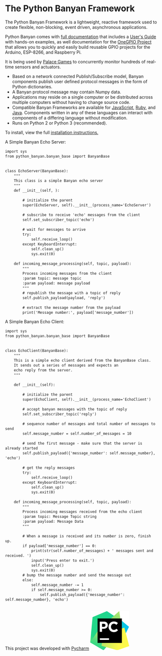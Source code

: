 # The Python Banyan Framework


The Python Banyan Framework is a lightweight, reactive framework used to
create flexible, non-blocking, event driven, asynchronous applications.

Python Banyan comes with [full documentation](https://mryslab.github.io/python_banyan/#)
 that includes a [User's Guide](https://mryslab.github.io/python_banyan/#users_guide/) 
 with hands-on examples, as well documentation for the
 [OneGPIO Project](https://mryslab.github.io/python_banyan/#gpio_intro/) 
 that allows you to quickly and easily build reusable GPIO projects for the
 Arduino, ESP-8266, and Raspberry Pi.

It is being used by [Palace Games](https://www.raspberrypi.org/blog/raspberry-pi-escape-room/)
to concurrently monitor hundreds of real-time sensors and actuators.

* Based on a network connected Publish/Subscribe model,  Banyan components publish 
user defined protocol messages in the form of Python dictionaries.
* A Banyan protocol message may contain Numpy data.
* Applications may reside on a single computer or be distributed across 
multiple computers without having to change source code.
* Compatible Banyan Frameworks are available for [JavaScript](https://github.com/MrYsLab/js-banyan), [Ruby](https://github.com/MrYsLab/rb_banyan), and
[Java](https://github.com/MrYsLab/javabanyan). Components written in any of these languages can interact with components of a differing language without modification.
* Runs on Python 2 or Python 3 (recommended).


To install,  view the full [installation instructions.](https://mryslab.github.io/python_banyan/install/#installing-python-banyan_1)

A Simple Banyan Echo Server:

```
import sys
from python_banyan.banyan_base import BanyanBase


class EchoServer(BanyanBase):
    """
    This class is a simple Banyan echo server
    """
    def __init__(self, ):

        # initialize the parent
        super(EchoServer, self).__init__(process_name='EchoServer')

        # subscribe to receive 'echo' messages from the client
        self.set_subscriber_topic('echo')

        # wait for messages to arrive
        try:
            self.receive_loop()
        except KeyboardInterrupt:
            self.clean_up()
            sys.exit(0)

    def incoming_message_processing(self, topic, payload):
        """
        Process incoming messages from the client
        :param topic: message topic
        :param payload: message payload
        """
        # republish the message with a topic of reply
        self.publish_payload(payload, 'reply')
        
        # extract the message number from the payload
        print('Message number:', payload['message_number'])

```

A Simple Banyan Echo Client:

```
import sys
from python_banyan.banyan_base import BanyanBase


class EchoClient(BanyanBase):
    """
    This is a simple echo client derived from the BanyanBase class. 
    It sends out a series of messages and expects an
    echo reply from the server.
    """

    def __init__(self):

        # initialize the parent
        super(EchoClient, self).__init__(process_name='EchoClient')

        # accept banyan messages with the topic of reply
        self.set_subscriber_topic('reply')

        # sequence number of messages and total number of messages to send
        self.message_number = self.number_of_messages = 10

        # send the first message - make sure that the server is already started
        self.publish_payload({'message_number': self.message_number}, 'echo')

        # get the reply messages
        try:
            self.receive_loop()
        except KeyboardInterrupt:
            self.clean_up()
            sys.exit(0)

    def incoming_message_processing(self, topic, payload):
        """
        Process incoming messages received from the echo client
        :param topic: Message Topic string
        :param payload: Message Data
        """

        # When a message is received and its number is zero, finish up.
        if payload['message_number'] == 0:
            print(str(self.number_of_messages) + ' messages sent and received. ')
            input('Press enter to exit.')
            self.clean_up()
            sys.exit(0)
        # bump the message number and send the message out
        else:
            self.message_number -= 1
            if self.message_number >= 0:
                self.publish_payload({'message_number': self.message_number}, 'echo')


```

This project was developed with [Pycharm](https://www.jetbrains.com/pycharm/) ![logo](https://github.com/MrYsLab/python_banyan/blob/master/images/icon_PyCharm.png)
